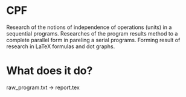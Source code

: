 # CPF
Research of the notions of independence of operations (units) in a sequential programs. 
Researches of the program results method to a complete parallel form in pareling a serial programs. 
Forming result of research in LaTeX formulas and dot graphs.

# What does it do?
raw_program.txt -> report.tex
